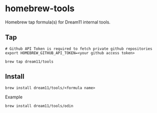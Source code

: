 # homebrew-tools

Homebrew tap formula(s) for Dream11 internal tools.

## Tap

```shell
# Github API Token is required to fetch private github repositories
export HOMEBREW_GITHUB_API_TOKEN=<your github access token>

brew tap dream11/tools
```

## Install

```shell
brew install dream11/tools/<formula name>
```

Example

```shell
brew install dream11/tools/odin
```
